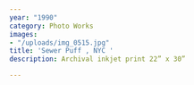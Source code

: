 ```yaml
---
year: "1990"
category: Photo Works
images:
- "/uploads/img_0515.jpg"
title: 'Sewer Puff , NYC '
description: Archival inkjet print 22” x 30”

---
```

